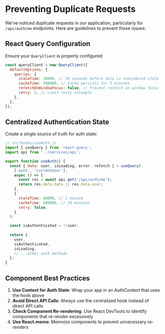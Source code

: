 # Preventing Duplicate Requests

We've noticed duplicate requests in our application, particularly for `/api/auth/me` endpoints. Here are guidelines to prevent these issues:

## React Query Configuration

Ensure your `QueryClient` is properly configured:

```javascript
const queryClient = new QueryClient({
  defaultOptions: {
    queries: {
      staleTime: 30000, // 30 seconds before data is considered stale
      cacheTime: 300000, // Cache persists for 5 minutes
      refetchOnWindowFocus: false, // Prevent refetch on window focus
      retry: 1, // Limit retry attempts
    },
  },
});
```

## Centralized Authentication State

Create a single source of truth for auth state:

```javascript
// src/hooks/useAuth.js
import { useQuery } from 'react-query';
import api from '../services/api';

export function useAuth() {
  const { data: user, isLoading, error, refetch } = useQuery(
    ['auth', 'currentUser'], 
    async () => {
      const res = await api.get('/api/auth/me');
      return res.data.data || res.data.user;
    },
    {
      staleTime: 60000, // 1 minute
      cacheTime: 600000, // 10 minutes
      retry: false,
    }
  );

  const isAuthenticated = !!user;
  
  return {
    user,
    isAuthenticated,
    isLoading,
    // ...other auth methods
  };
}
```

## Component Best Practices

1. **Use Context for Auth State**: Wrap your app in an AuthContext that uses the hook above
2. **Avoid Direct API Calls**: Always use the centralized hook instead of direct API calls
3. **Check Component Re-rendering**: Use React DevTools to identify components that re-render excessively
4. **Use React.memo**: Memoize components to prevent unnecessary re-renders
